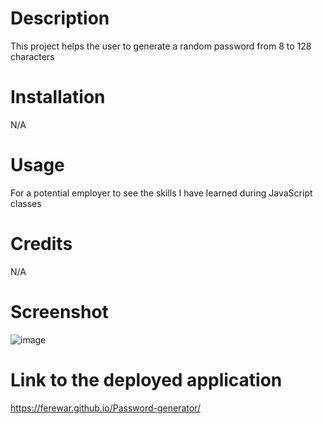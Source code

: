 # Description
This project helps the user to generate a random password from 8 to 128 characters

# Installation
N/A
# Usage

For a potential employer to see the skills I have learned during JavaScript classes

# Credits
N/A

# Screenshot
![image](https://github.com/ferewar/Password-generator/assets/73423237/29188281-c41d-425b-9b79-6750f67f33a2)

# Link to the deployed application
https://ferewar.github.io/Password-generator/
